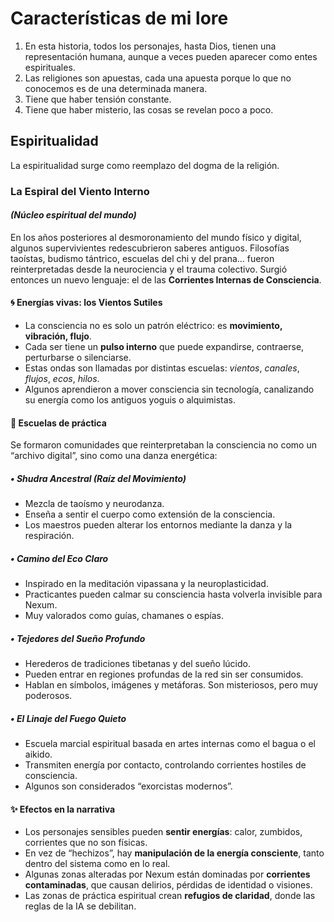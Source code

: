 # Características de mi lore

1. En esta historia, todos los personajes, hasta Dios, tienen una representación humana, aunque a veces pueden aparecer como entes espirituales.
2. Las religiones son apuestas, cada una apuesta porque lo que no conocemos es de una determinada manera.
3. Tiene que haber tensión constante.
4. Tiene que haber misterio, las cosas se revelan poco a poco.

## Espiritualidad

La espiritualidad surge como reemplazo del dogma de la religión.

### **La Espiral del Viento Interno**

#### *(Núcleo espiritual del mundo)*

En los años posteriores al desmoronamiento del mundo físico y digital, algunos supervivientes redescubrieron saberes antiguos. Filosofías taoístas, budismo tántrico, escuelas del chi y del prana… fueron reinterpretadas desde la neurociencia y el trauma colectivo. Surgió entonces un nuevo lenguaje: el de las **Corrientes Internas de Consciencia**.

#### 🌀 **Energías vivas: los Vientos Sutiles**

* La consciencia no es solo un patrón eléctrico: es **movimiento, vibración, flujo**.
* Cada ser tiene un **pulso interno** que puede expandirse, contraerse, perturbarse o silenciarse.
* Estas ondas son llamadas por distintas escuelas: *vientos*, *canales*, *flujos*, *ecos*, *hilos*.
* Algunos aprendieron a mover consciencia sin tecnología, canalizando su energía como los antiguos yoguis o alquimistas.

#### 🧘 **Escuelas de práctica**

Se formaron comunidades que reinterpretaban la consciencia no como un “archivo digital”, sino como una danza energética:

##### • **Shudra Ancestral (Raíz del Movimiento)**

* Mezcla de taoísmo y neurodanza.
* Enseña a sentir el cuerpo como extensión de la consciencia.
* Los maestros pueden alterar los entornos mediante la danza y la respiración.

##### • **Camino del Eco Claro**

* Inspirado en la meditación vipassana y la neuroplasticidad.
* Practicantes pueden calmar su consciencia hasta volverla invisible para Nexum.
* Muy valorados como guías, chamanes o espías.

##### • **Tejedores del Sueño Profundo**

* Herederos de tradiciones tibetanas y del sueño lúcido.
* Pueden entrar en regiones profundas de la red sin ser consumidos.
* Hablan en símbolos, imágenes y metáforas. Son misteriosos, pero muy poderosos.

##### • **El Linaje del Fuego Quieto**

* Escuela marcial espiritual basada en artes internas como el bagua o el aikido.
* Transmiten energía por contacto, controlando corrientes hostiles de consciencia.
* Algunos son considerados “exorcistas modernos”.

#### ✨ **Efectos en la narrativa**

* Los personajes sensibles pueden **sentir energías**: calor, zumbidos, corrientes que no son físicas.
* En vez de “hechizos”, hay **manipulación de la energía consciente**, tanto dentro del sistema como en lo real.
* Algunas zonas alteradas por Nexum están dominadas por **corrientes contaminadas**, que causan delirios, pérdidas de identidad o visiones.
* Las zonas de práctica espiritual crean **refugios de claridad**, donde las reglas de la IA se debilitan.


